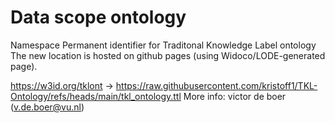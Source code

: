 # Data scope ontology 

Namespace Permanent identifier for Traditonal Knowledge Label ontology
The new location is hosted on github pages (using Widoco/LODE-generated page). 

https://w3id.org/tklont -> https://raw.githubusercontent.com/kristoff1/TKL-Ontology/refs/heads/main/tkl_ontology.ttl
More info: victor de boer (v.de.boer@vu.nl)
